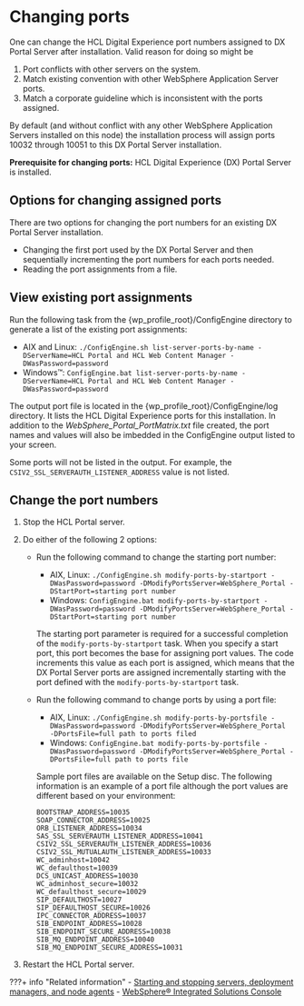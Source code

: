 # Changing ports

One can change the HCL Digital Experience port numbers assigned to DX Portal Server after installation.
Valid reason for doing so might be

1. Port conflicts with other servers on the system.
2. Match existing convention with other WebSphere Application Server ports.
3. Match a corporate guideline which is inconsistent with the ports assigned.

By default (and without conflict with any other WebSphere Application Servers installed on this node) the installation process will assign ports 10032 through 10051 to this DX Portal Server installation.

**Prerequisite for changing ports:** HCL Digital Experience (DX) Portal Server is installed.

## Options for changing assigned ports
There are two options for changing the port numbers for an existing DX Portal Server installation.

* Changing the first port used by the DX Portal Server and then sequentially incrementing the port numbers for each ports needed.
* Reading the port assignments from a file.

## View existing port assignments
Run the following task from the {wp_profile_root}/ConfigEngine directory to generate a list of the existing port assignments:

* AIX and Linux: `./ConfigEngine.sh list-server-ports-by-name -DServerName=HCL Portal and HCL Web Content Manager -DWasPassword=password`
* Windows™: `ConfigEngine.bat list-server-ports-by-name -DServerName=HCL Portal and HCL Web Content Manager -DWasPassword=password`

The output port file is located in the {wp_profile_root}/ConfigEngine/log directory. 
It lists the HCL Digital Experience ports for this installation.
In addition to the *WebSphere_Portal_PortMatrix.txt* file created, the port names and values will also be imbedded in the ConfigEngine output listed to your screen.

Some ports will not be listed in the output. 
For example, the `CSIV2_SSL_SERVERAUTH_LISTENER_ADDRESS` value is not listed.

## Change the port numbers
1. Stop the HCL Portal server.
2. Do either of the following 2 options:  

	* Run the following command to change the starting port number:  

		* AIX, Linux: `./ConfigEngine.sh modify-ports-by-startport -DWasPassword=password -DModifyPortsServer=WebSphere_Portal -DStartPort=starting port number`
		* Windows: `ConfigEngine.bat modify-ports-by-startport -DWasPassword=password -DModifyPortsServer=WebSphere_Portal -DStartPort=starting port number`

		The starting port parameter is required for a successful completion of the `modify-ports-by-startport` task.  When you specify a start port, this port becomes the base for assigning port values.  The code increments this value as each port is assigned, which means that the DX Portal Server ports are assigned incrementally starting with the port defined with the `modify-ports-by-startport` task.  

	* Run the following command to change ports by using a port file:  

		* AIX, Linux: `./ConfigEngine.sh modify-ports-by-portsfile -DWasPassword=password -DModifyPortsServer=WebSphere_Portal  -DPortsFile=full path to ports filed`
		* Windows: `ConfigEngine.bat modify-ports-by-portsfile -DWasPassword=password -DModifyPortsServer=WebSphere_Portal -DPortsFile=full path to ports file`

		Sample port files are available on the Setup disc. The following information is an example of a port file although the port values are different based on your environment:

		```
		BOOTSTRAP_ADDRESS=10035
		SOAP_CONNECTOR_ADDRESS=10025
		ORB_LISTENER_ADDRESS=10034 
		SAS_SSL_SERVERAUTH_LISTENER_ADDRESS=10041
		CSIV2_SSL_SERVERAUTH_LISTENER_ADDRESS=10036
		CSIV2_SSL_MUTUALAUTH_LISTENER_ADDRESS=10033
		WC_adminhost=10042
		WC_defaulthost=10039
		DCS_UNICAST_ADDRESS=10030
		WC_adminhost_secure=10032
		WC_defaulthost_secure=10029
		SIP_DEFAULTHOST=10027
		SIP_DEFAULTHOST_SECURE=10026
		IPC_CONNECTOR_ADDRESS=10037
		SIB_ENDPOINT_ADDRESS=10028
		SIB_ENDPOINT_SECURE_ADDRESS=10038
		SIB_MQ_ENDPOINT_ADDRESS=10040
		SIB_MQ_ENDPOINT_SECURE_ADDRESS=10031
		```

3. Restart the HCL Portal server.  

???+ info "Related information"
	- [Starting and stopping servers, deployment managers, and node agents](../manage/stopstart.md)
	- [WebSphere® Integrated Solutions Console](../portal_admin_tools/WebSphere_Integrated_Solutions_Console.md)
